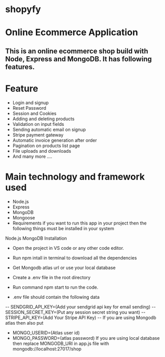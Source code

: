 # shopyfy

# Online Ecommerce Application

## This is an online ecommerce shop build with Node, Express and MongoDB. It has following features.

# Feature

- Login and signup
- Reset Password
- Session and Cookies
- Adding and deleting products
- Validation on input fields
- Sending automatic email on signup
- Stripe payment gateway
- Automatic invoice generation after order
- Pagination on products list page
- File uploads and downloads
- And many more ....

# Main technology and framework used
- Node.js
- Express
- MongoDB
- Mongoose
- Requirements
if you want to run this app in your project then the following things must be installed in your system

Node.js
MongoDB
Installation

- Open the project in VS code or any other code editor.
- Run npm intall in terminal to download all the dependencies
- Get Mongodb atlas url or use your local database
- Create a .env file in the root directory
- Run command npm start to run the code.

- .env file should contain the following data

-- SENDGRID_API_KEY=(Add your sendgrid api key for email sending)
-- SESSION_SECRET_KEY=(Put any session secret string you want)
-- STRIPE_API_KEY=(Add Your Stripe API Key)
-- If you are using Mongodb atlas then also put

- MONGO_USERID=(Atlas user id)
- MONGO_PASSWORD=(atlas password) If you are using local database then replace MONGODB_URI in app.js file with mongodb://localhost:27017/shop
